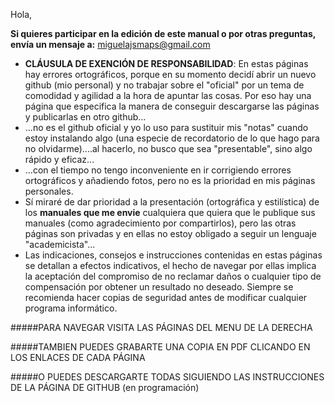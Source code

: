 Hola,

**Si quieres participar en la edición de este manual o por otras preguntas, envía un mensaje a:** 
miguelajsmaps@gmail.com

* **CLÁUSULA DE EXENCIÓN DE RESPONSABILIDAD**: En estas páginas hay errores ortográficos, porque en su momento decidí abrir un nuevo github (mio personal) y no trabajar sobre el "oficial" por un tema de comodidad y agilidad a la hora de apuntar las cosas. Por eso hay una página que especifica la manera de conseguir descargarse las páginas y publicarlas en otro github...
* ...no es el github oficial y yo lo uso para sustituir mis "notas" cuando estoy instalando algo (una especie de recordatorio de lo que hago para no olvidarme)....al hacerlo, no busco que sea "presentable", sino algo rápido y eficaz...
* ...con el tiempo no tengo inconveniente en ir corrigiendo errores ortográficos y añadiendo fotos, pero no es la prioridad en mis páginas personales.
* Sí miraré de dar prioridad a la presentación (ortográfica y estilística) de los **manuales que me envie** cualquiera que quiera que le publique sus manuales (como agradecimiento por compartirlos), pero las otras páginas son privadas y en ellas no estoy obligado a seguir un lenguaje "academicista"...
* Las indicaciones, consejos e instrucciones contenidas en estas páginas se detallan a efectos indicativos, el hecho de navegar por ellas implica la aceptación del compromiso de no reclamar daños o cualquier tipo de compensación por obtener un resultado no deseado. Siempre se recomienda hacer copias de seguridad antes de modificar cualquier programa informático.

#####PARA NAVEGAR VISITA LAS PÁGINAS DEL MENU DE LA DERECHA

#####TAMBIEN PUEDES GRABARTE UNA COPIA EN PDF CLICANDO EN LOS ENLACES DE CADA PÁGINA

#####O PUEDES DESCARGARTE TODAS SIGUIENDO LAS INSTRUCCIONES DE LA PÁGINA DE GITHUB (en programación)